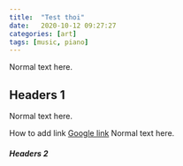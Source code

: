 ```yaml
---
title:  "Test thoi"
date:   2020-10-12 09:27:27
categories: [art]
tags: [music, piano]
---
```


Normal text here.

## Headers 1

Normal text here.

How to add link [Google link](https://google.com) Normal text here.

##### Headers 2
